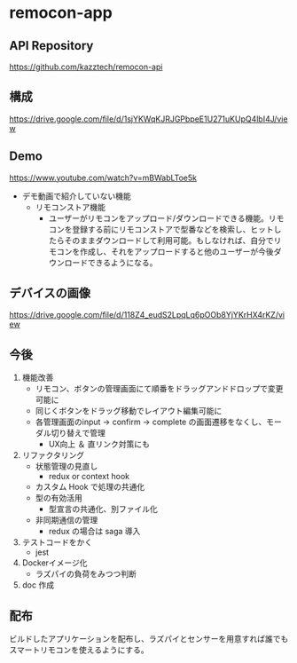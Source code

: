 # remocon-app



## API Repository

https://github.com/kazztech/remocon-api

## 構成

https://drive.google.com/file/d/1sjYKWqKJRJGPbpeE1U271uKUpQ4lbI4J/view

## Demo

https://www.youtube.com/watch?v=mBWabLToe5k

- デモ動画で紹介していない機能
   - リモコンストア機能
      - ユーザーがリモコンをアップロード/ダウンロードできる機能。リモコンを登録する前にリモコンストアで型番などを検索し、ヒットしたらそのままダウンロードして利用可能。もしなければ、自分でリモコンを作成し、それをアップロードすると他のユーザーが今後ダウンロードできるようになる。
      
## デバイスの画像

https://drive.google.com/file/d/118Z4_eudS2LpqLq6pOOb8YjYKrHX4rKZ/view

## 今後

1. 機能改善
   - リモコン、ボタンの管理画面にて順番をドラッグアンドドロップで変更可能に
   - 同じくボタンをドラッグ移動でレイアウト編集可能に
   - 各管理画面のinput -> confirm -> complete の画面遷移をなくし、モーダル切り替えで管理
      - UX向上 ＆ 直リンク対策にも
2. リファクタリング
   - 状態管理の見直し
      - redux or context hook
   - カスタム Hook で処理の共通化
   - 型の有効活用
      - 型宣言の共通化、別ファイル化
   - 非同期通信の管理
      - redux の場合は saga 導入
3. テストコードをかく
   - jest
4. Dockerイメージ化
   - ラズパイの負荷をみつつ判断
5. doc 作成

## 配布

ビルドしたアプリケーションを配布し、ラズパイとセンサーを用意すれば誰でもスマートリモコンを使えるようにする。
